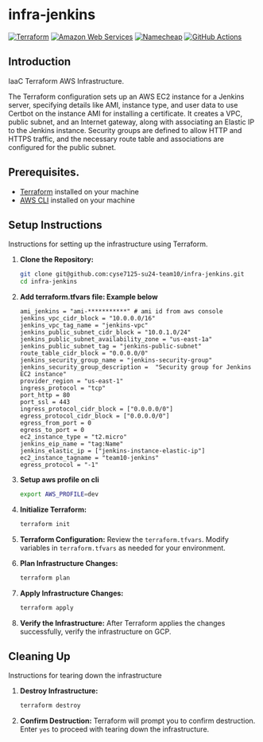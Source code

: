 # infra-jenkins

[![Terraform](https://img.shields.io/badge/Terraform-844FBA.svg?style=for-the-badge&logo=Terraform&logoColor=white)](https://www.terraform.io/) [![Amazon Web Services](https://img.shields.io/badge/Amazon%20Web%20Services-232F3E.svg?style=for-the-badge&logo=Amazon-Web-Services&logoColor=white)](https://aws.amazon.com/) [![Namecheap](https://img.shields.io/badge/Namecheap-DE3723.svg?style=for-the-badge&logo=Namecheap&logoColor=white)](https://www.namecheap.com/) [![GitHub Actions](https://img.shields.io/badge/GitHub%20Actions-2088FF.svg?style=for-the-badge&logo=GitHub-Actions&logoColor=white)](https://github.com/features/actions)


## Introduction
IaaC Terraform AWS Infrastructure.

The Terraform configuration sets up an AWS EC2 instance for a Jenkins server, specifying details like AMI, instance type, and user data to use Certbot on the instance AMI for installing a certificate. It creates a VPC, public subnet, and an Internet gateway, along with associating an Elastic IP to the Jenkins instance. Security groups are defined to allow HTTP and HTTPS traffic, and the necessary route table and associations are configured for the public subnet.

## Prerequisites.
- [Terraform](https://www.terraform.io/) installed on your machine
- [AWS CLI](https://docs.aws.amazon.com/cli/latest/userguide/getting-started-install.html) installed on your machine

## Setup Instructions
Instructions for setting up the infrastructure using Terraform.

1. **Clone the Repository:**
    ```bash
    git clone git@github.com:cyse7125-su24-team10/infra-jenkins.git
    cd infra-jenkins
    ```
2. **Add terraform.tfvars file: Example below**
    ```hcl
    ami_jenkins = "ami-***********" # ami id from aws console
    jenkins_vpc_cidr_block = "10.0.0.0/16"
    jenkins_vpc_tag_name = "jenkins-vpc"
    jenkins_public_subnet_cidr_block = "10.0.1.0/24"
    jenkins_public_subnet_availability_zone = "us-east-1a"
    jenkins_public_subnet_tag = "jenkins-public-subnet"
    route_table_cidr_block = "0.0.0.0/0"
    jenkins_security_group_name = "jenkins-security-group"
    jenkins_security_group_description =  "Security group for Jenkins EC2 instance"
    provider_region = "us-east-1"
    ingress_protocol = "tcp"
    port_http = 80
    port_ssl = 443
    ingress_protocol_cidr_block = ["0.0.0.0/0"]
    egress_protocol_cidr_block = ["0.0.0.0/0"]
    egress_from_port = 0
    egress_to_port = 0
    ec2_instance_type = "t2.micro" 
    jenkins_eip_name = "tag:Name"
    jenkins_elastic_ip = ["jenkins-instance-elastic-ip"]
    ec2_instance_tagname = "team10-jenkins"
    egress_protocol = "-1"

3. **Setup aws profile on cli**
    ```bash
    export AWS_PROFILE=dev
    ```

4. **Initialize Terraform:**
    ```bash
    terraform init
    ```

5. **Terraform Configuration:**
   Review the `terraform.tfvars`. Modify variables in `terraform.tfvars` as needed for your environment.

6. **Plan Infrastructure Changes:**
    ```bash
    terraform plan
    ```

6. **Apply Infrastructure Changes:**
    ```bash
    terraform apply
    ```

7. **Verify the Infrastructure:**
   After Terraform applies the changes successfully, verify the infrastructure on GCP.

## Cleaning Up
Instructions for tearing down the infrastructure

1. **Destroy Infrastructure:**
    ```bash
    terraform destroy
    ```

2. **Confirm Destruction:**
   Terraform will prompt you to confirm destruction. Enter `yes` to proceed with tearing down the infrastructure.
